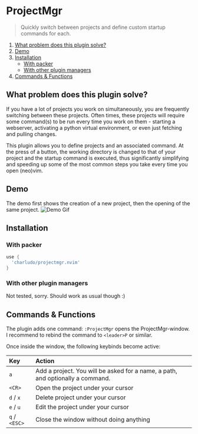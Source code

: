# ProjectMgr

> Quickly switch between projects and define custom startup commands for each.

1. [What problem does this plugin solve?](#what-problem-does-this-plugin-solve)
2. [Demo](#demo)
3. [Installation](#installation)
    - [With packer](#with-packer)
    - [With other plugin managers](#with-other-plugin-managers)
4. [Commands & Functions](#commands--functions)

## What problem does this plugin solve?

If you have a lot of projects you work on simultaneously, you are frequently switching between these projects.
Often times, these projects will require some command(s) to be run every time you work on them - starting a webserver, activating a python virtual environment, or even just fetching and pulling changes.

This plugin allows you to define projects and an associated command. At the press of a button, the working directory is changed to that of your project and the startup command is executed,
thus significantly simplifying and speeding up some of the most common steps you take every time you open (neo)vim.

## Demo

The demo first shows the creation of a new project, then the opening of the same project.
![Demo Gif](https://raw.githubusercontent.com/charludo/projectmgr.nvim/main/demo.gif)

## Installation

### With packer

```lua
use {
  'charludo/projectmgr.nvim'
}
```

### With other plugin managers

Not tested, sorry. Should work as usual though :)

## Commands & Functions

The plugin adds one command: `:ProjectMgr` opens the ProjectMgr-window. I recommend to rebind the command to `<leader>P` or similar.

Once inside the window, the following keybinds become active:

Key | Action
:--- | :---
`a` | Add a project. You will be asked for a name, a path, and optionally a command.
`<CR>` | Open the project under your cursor
`d` / `x` | Delete project under your cursor
`e` / `u` | Edit the project under your cursor
`q` / `<ESC>` | Close the window without doing anything



